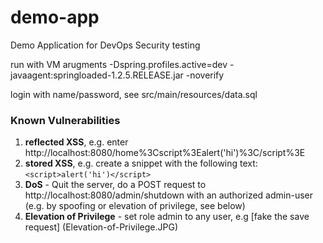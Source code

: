 # demo-app
Demo Application for DevOps Security testing 

run with VM arugments
-Dspring.profiles.active=dev -javaagent:springloaded-1.2.5.RELEASE.jar -noverify

login with name/password, see src/main/resources/data.sql

### Known Vulnerabilities
1. **reflected XSS**, e.g. enter http://localhost:8080/home%3Cscript%3Ealert('hi')%3C/script%3E
2. **stored XSS**, e.g. create a snippet with the following text: ```<script>alert('hi')</script>```
3. **DoS** - Quit the server, do a POST request to http://localhost:8080/admin/shutdown with an authorized admin-user (e.g. by spoofing or elevation of privilege, see below)
4. **Elevation of Privilege** - set role admin to any user, e.g [fake the save request] (Elevation-of-Privilege.JPG)
